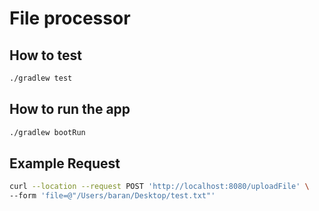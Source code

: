 # File processor

## How to test

```sh
./gradlew test 
```

## How to run the app

```sh
./gradlew bootRun
```

## Example Request

```sh
curl --location --request POST 'http://localhost:8080/uploadFile' \
--form 'file=@"/Users/baran/Desktop/test.txt"'
```



